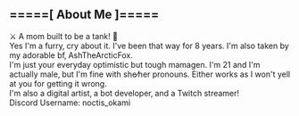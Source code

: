 ## =====[ About Me ]=====

<p>
⚔️ A mom built to be a tank! 💙
<br>
Yes I'm a furry‚ cry about it․ I've been that way for 8 years․ I'm also taken by my adorable bf‚ AshTheArcticFox․
<br>
I'm just your everyday optimistic but tough mamagen․ I'm 21 and I'm actually male‚ but I'm fine with she⁄her pronouns․ Either works as I won't yell at you for getting it wrong․
<br>
I'm also a digital artist‚ a bot developer‚ and a Twitch streamer!
<br>
Discord Username: noctis_okami
</p>
